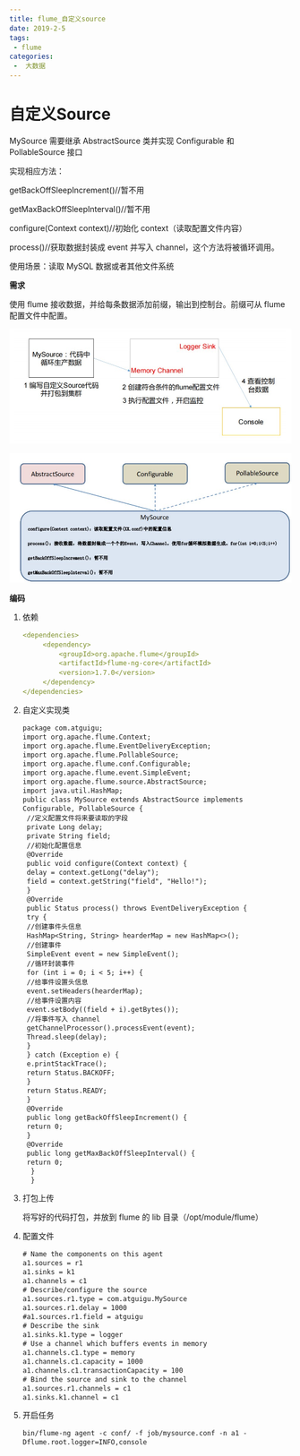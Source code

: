```yaml
---
title: flume_自定义source
date: 2019-2-5
tags:
 - flume
categories:
 -  大数据
---
```




# 自定义Source

MySource 需要继承 AbstractSource 类并实现 Configurable 和 PollableSource 接口

实现相应方法：

getBackOffSleepIncrement()//暂不用

getMaxBackOffSleepInterval()//暂不用

configure(Context context)//初始化 context（读取配置文件内容）

process()//获取数据封装成 event 并写入 channel，这个方法将被循环调用。

使用场景：读取 MySQL 数据或者其他文件系统



**需求**

使用 flume 接收数据，并给每条数据添加前缀，输出到控制台。前缀可从 flume 配置文件中配置。

![](./images/20.jpg)

![](./images/21.jpg)

**编码**

1. 依赖

   ```yaml
   <dependencies>
        <dependency>
            <groupId>org.apache.flume</groupId>
            <artifactId>flume-ng-core</artifactId>
            <version>1.7.0</version>
        </dependency>
   </dependencies>
   ```

2. 自定义实现类

   ```shell
   package com.atguigu;
   import org.apache.flume.Context;
   import org.apache.flume.EventDeliveryException;
   import org.apache.flume.PollableSource;
   import org.apache.flume.conf.Configurable;
   import org.apache.flume.event.SimpleEvent;
   import org.apache.flume.source.AbstractSource;
   import java.util.HashMap;
   public class MySource extends AbstractSource implements 
   Configurable, PollableSource {
    //定义配置文件将来要读取的字段
    private Long delay;
    private String field;
    //初始化配置信息
    @Override
    public void configure(Context context) {
    delay = context.getLong("delay");
    field = context.getString("field", "Hello!");
    }
    @Override
    public Status process() throws EventDeliveryException {
    try {
    //创建事件头信息
    HashMap<String, String> hearderMap = new HashMap<>();
    //创建事件
    SimpleEvent event = new SimpleEvent();
    //循环封装事件
    for (int i = 0; i < 5; i++) {
    //给事件设置头信息
    event.setHeaders(hearderMap);
    //给事件设置内容
    event.setBody((field + i).getBytes());
    //将事件写入 channel
    getChannelProcessor().processEvent(event);
    Thread.sleep(delay);
    }
    } catch (Exception e) {
    e.printStackTrace();
    return Status.BACKOFF;
    }
    return Status.READY;
    }
    @Override
    public long getBackOffSleepIncrement() {
    return 0;
    }
    @Override
    public long getMaxBackOffSleepInterval() {
    return 0;
     } 
     }
   ```

3. 打包上传

   将写好的代码打包，并放到 flume 的 lib 目录（/opt/module/flume）

4. 配置文件

   ```shell
   # Name the components on this agent
   a1.sources = r1
   a1.sinks = k1
   a1.channels = c1
   # Describe/configure the source
   a1.sources.r1.type = com.atguigu.MySource
   a1.sources.r1.delay = 1000
   #a1.sources.r1.field = atguigu
   # Describe the sink
   a1.sinks.k1.type = logger
   # Use a channel which buffers events in memory
   a1.channels.c1.type = memory
   a1.channels.c1.capacity = 1000
   a1.channels.c1.transactionCapacity = 100
   # Bind the source and sink to the channel
   a1.sources.r1.channels = c1
   a1.sinks.k1.channel = c1
   ```

5. 开启任务

   ```shell
   bin/flume-ng agent -c conf/ -f job/mysource.conf -n a1 -Dflume.root.logger=INFO,console
   ```

   